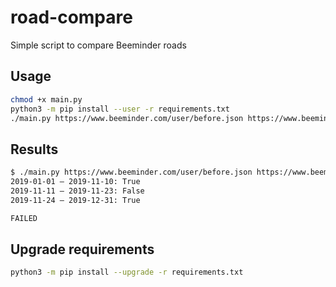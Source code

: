 # road-compare

Simple script to compare Beeminder roads

## Usage

```bash
chmod +x main.py
python3 -m pip install --user -r requirements.txt
./main.py https://www.beeminder.com/user/before.json https://www.beeminder.com/user/after.json
```

## Results

```bash
$ ./main.py https://www.beeminder.com/user/before.json https://www.beeminder.com/user/after.json
2019-01-01 – 2019-11-10: True
2019-11-11 – 2019-11-23: False
2019-11-24 – 2019-12-31: True

FAILED
```

## Upgrade requirements

```bash
python3 -m pip install --upgrade -r requirements.txt
```